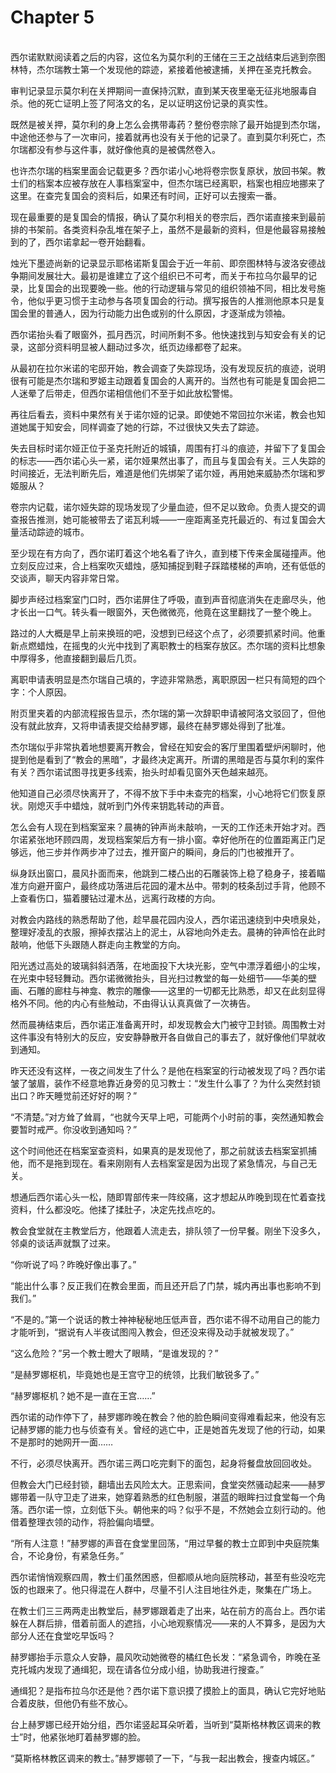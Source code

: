 # Chapter 5

<br>
西尔诺默默阅读着之后的内容，这位名为莫尔利的王储在三王之战结束后逃到奈图林特，杰尔瑞教士第一个发现他的踪迹，紧接着他被逮捕，关押在圣克托教会。

审判记录显示莫尔利在关押期间一直保持沉默，直到某天夜里毫无征兆地服毒自杀。他的死亡证明上签了阿洛文的名，足以证明这份记录的真实性。

既然是被关押，莫尔利的身上怎么会携带毒药？整份卷宗除了最开始提到杰尔瑞，中途他还参与了一次审问，接着就再也没有关于他的记录了。直到莫尔利死亡，杰尔瑞都没有参与这件事，就好像他真的是被偶然卷入。

也许杰尔瑞的档案里面会记载更多？西尔诺小心地将卷宗恢复原状，放回书架。教士们的档案本应被存放在人事档案室中，但杰尔瑞已经离职，档案也相应地挪来了这里。在查完复国会的资料后，如果还有时间，正好可以去搜索一番。

现在最重要的是复国会的情报，确认了莫尔利相关的卷宗后，西尔诺直接来到最前排的书架前。各类资料杂乱堆在架子上，虽然不是最新的资料，但是他最容易接触到的了，西尔诺拿起一卷开始翻看。

烛光下墨迹尚新的记录显示耶格诺斯复国会于近一年前、即奈图林特与波洛安德战争期间发展壮大。最初是谁建立了这个组织已不可考，而关于布拉乌尔最早的记录，比复国会的出现要晚一些。他的行动逻辑与常见的组织领袖不同，相比发号施令，他似乎更习惯于主动参与各项复国会的行动。撰写报告的人推测他原本只是复国会里的普通人，因为行动能力出色或别的什么原因，才逐渐成为领袖。

西尔诺抬头看了眼窗外，孤月西沉，时间所剩不多。他快速找到与知安会有关的记录，这部分资料明显被人翻动过多次，纸页边缘都卷了起来。

从最初在拉尔米诺的宅邸开始，教会调查了失踪现场，没有发现反抗的痕迹，说明很有可能是杰尔瑞和罗姬主动跟着复国会的人离开的。当然也有可能是复国会把二人迷晕了后带走，但西尔诺相信他们不至于如此放松警惕。

再往后看去，资料中果然有关于诺尔娅的记录。即使她不常回拉尔米诺，教会也知道她属于知安会，同样调查了她的行踪，不过很快又失去了踪迹。

失去目标时诺尔娅正位于圣克托附近的城镇，周围有打斗的痕迹，并留下了复国会的标志——西尔诺心头一紧，诺尔娅果然出事了，而且与复国会有关。三人失踪的时间接近，无法判断先后，难道是他们先绑架了诺尔娅，再用她来威胁杰尔瑞和罗姬服从？

卷宗内记载，诺尔娅失踪的现场发现了少量血迹，但不足以致命。负责人提交的调查报告推测，她可能被带去了诺瓦利城——一座距离圣克托最近的、有过复国会大量活动踪迹的城市。

至少现在有方向了，西尔诺盯着这个地名看了许久，直到楼下传来金属碰撞声。他立刻反应过来，合上档案吹灭蜡烛，感知捕捉到鞋子踩踏楼梯的声响，还有低低的交谈声，聊天内容非常日常。

脚步声经过档案室门口时，西尔诺屏住了呼吸，直到声音彻底消失在走廊尽头，他才长出一口气。转头看一眼窗外，天色微微亮，他竟在这里翻找了一整个晚上。

路过的人大概是早上前来换班的吧，没想到已经这个点了，必须要抓紧时间。他重新点燃蜡烛，在摇曳的火光中找到了离职教士的档案存放区。杰尔瑞的资料比想象中厚得多，他直接翻到最后几页。

离职申请表明显是杰尔瑞自己填的，字迹非常熟悉，离职原因一栏只有简短的四个字：个人原因。

附页里夹着的内部流程报告显示，杰尔瑞的第一次辞职申请被阿洛文驳回了，但他没有就此放弃，又将申请表提交给赫罗娜，最终在赫罗娜处得到了批准。

杰尔瑞似乎非常执着地想要离开教会，曾经在知安会的客厅里围着壁炉闲聊时，他提到他是看到了“教会的黑暗”，才最终决定离开。所谓的黑暗是否与莫尔利的案件有关？西尔诺试图寻找更多线索，抬头时却看见窗外天色越来越亮。

他知道自己必须尽快离开了，不得不放下手中未查完的档案，小心地将它们恢复原状。刚熄灭手中蜡烛，就听到门外传来钥匙转动的声音。

怎么会有人现在到档案室来？晨祷的钟声尚未敲响，一天的工作还未开始才对。西尔诺紧张地环顾四周，发现档案架后方有一排小窗。幸好他所在的位置距离正门足够远，他三步并作两步冲了过去，推开窗户的瞬间，身后的门也被推开了。

纵身跃出窗口，晨风扑面而来，他跳到二楼凸出的石雕装饰上稳了稳身子，接着瞄准方向避开窗户，最终成功落进后花园的灌木丛中。带刺的枝条刮过手背，他顾不上查看伤口，猫着腰钻过灌木丛，远离行政楼的方向。

对教会内路线的熟悉帮助了他，趁早晨花园内没人，西尔诺迅速绕到中央喷泉处，整理好凌乱的衣服，擦掉衣摆沾上的泥土，从容地向外走去。晨祷的钟声恰在此时敲响，他低下头跟随人群走向主教堂的方向。

阳光透过高处的玻璃斜斜洒落，在地面投下大块光影，空气中漂浮着细小的尘埃，在光束中轻轻舞动。西尔诺微微抬头，目光扫过教堂的每一处细节——华美的壁画、石雕的廊柱与神龛、教宗的雕像——这里的一切都无比熟悉，却又在此刻显得格外不同。他的内心有些触动，不由得认认真真做了一次祷告。

然而晨祷结束后，西尔诺正准备离开时，却发现教会大门被守卫封锁。周围教士对这件事没有特别大的反应，安安静静散开各自做自己的事去了，就好像他们早就收到通知。

昨天还没有这样，一夜之间发生了什么？是他在档案室的行动被发现了吗？西尔诺皱了皱眉，装作不经意地靠近身旁的见习教士：“发生什么事了？为什么突然封锁出口？昨天睡觉前还好好的啊？”

“不清楚。”对方耸了耸肩，“也就今天早上吧，可能两个小时前的事，突然通知教会要暂时戒严。你没收到通知吗？”

这个时间他还在档案室查资料，如果真的是发现他了，那之前就该去档案室抓捕他，而不是拖到现在。看来刚刚有人去档案室是因为出现了紧急情况，与自己无关。

想通后西尔诺心头一松，随即胃部传来一阵绞痛，这才想起从昨晚到现在忙着查找资料，什么都没吃。他揉了揉肚子，决定先找点吃的。

教会食堂就在主教堂后方，他跟着人流走去，排队领了一份早餐。刚坐下没多久，邻桌的谈话声就飘了过来。

“你听说了吗？昨晚好像出事了。”

“能出什么事？反正我们在教会里面，而且还开启了门禁，城内再出事也影响不到我们。”

“不是的。”第一个说话的教士神神秘秘地压低声音，西尔诺不得不动用自己的能力才能听到，“据说有人半夜试图闯入教会，但还没来得及动手就被发现了。”

“这么危险？”另一个教士瞪大了眼睛，“是谁发现的？”

“是赫罗娜枢机，毕竟她也是王宫守卫的统领，比我们敏锐多了。”

“赫罗娜枢机？她不是一直在王宫……”

西尔诺的动作停下了，赫罗娜昨晚在教会？他的脸色瞬间变得难看起来，他没有忘记赫罗娜的能力也与侦查有关。曾经的逃亡中，正是她首先发现了他的行动，如果不是那时的她网开一面……

不行，必须尽快离开。西尔诺三两口吃完剩下的面包，起身将餐盘放回回收处。

但教会大门已经封锁，翻墙出去风险太大。正思索间，食堂突然骚动起来——赫罗娜带着一队守卫走了进来，她穿着熟悉的红色制服，湛蓝的眼眸扫过食堂每一个角落。西尔诺一惊，立刻低下头。朝他来的吗？似乎不是，不然她会立刻行动的。他借着整理衣领的动作，将脸偏向墙壁。

“所有人注意！”赫罗娜的声音在食堂里回荡，“用过早餐的教士立即到中央庭院集合，不论身份，有紧急任务。”

西尔诺悄悄观察四周，教士们虽然困惑，但都顺从地向庭院移动，甚至有些没吃完饭的也跟来了。他只得混在人群中，尽量不引人注目地往外走，聚集在广场上。

在教士们三三两两走出教堂后，赫罗娜跟着走了出来，站在前方的高台上。西尔诺躲在人群后排，借着前面人的遮挡，小心地观察情况——来的人不算多，是因为大部分人还在食堂吃早饭吗？

赫罗娜抬手示意众人安静，晨风吹动她微卷的橘红色长发：“紧急调令，昨晚在圣克托城内发现了通缉犯，现在请各位分成小组，协助我进行搜查。”

通缉犯？是指布拉乌尔还是他？西尔诺下意识摸了摸脸上的面具，确认它完好地贴合着皮肤，但他仍有些不放心。

台上赫罗娜已经开始分组，西尔诺竖起耳朵听着，当听到“莫斯格林教区调来的教士”时，他紧张地盯着赫罗娜的脸。

“莫斯格林教区调来的教士。”赫罗娜顿了一下，“与我一起出教会，搜查内城区。”
